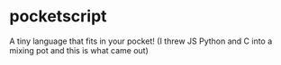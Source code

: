 # pocketscript
A tiny language that fits in your pocket!
(I threw JS Python and C into a mixing pot and this is what came out)
